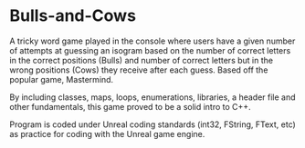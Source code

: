 # Bulls-and-Cows
A tricky word game played in the console where users have a given number of attempts at guessing an isogram based on the number of correct letters in the correct positions (Bulls) and number of correct letters but in the wrong positions (Cows) they receive after each guess. Based off the popular game, Mastermind. 

By including classes, maps, loops, enumerations, libraries, a header file and other fundamentals, this game proved to be a solid intro to C++. 

Program is coded under Unreal coding standards (int32, FString, FText, etc) as practice for coding with the Unreal game engine.
